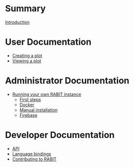 <!-- See https://rust-lang.github.io/mdBook/format/summary.html to learn how to structure the TOC. -->
<!-- Entries that have no links will appear as greyed out on the output. -->

# Summary

[Introduction](./intro.md)

# User Documentation

- [Creating a plot](./user-guide/create-plot.md)
- [Viewing a plot]()


# Administrator Documentation

- [Running your own RABIT instance](./admin-guide/running-your-own-instance.md)
  - [First steps](./admin-guide/first-steps.md)
  - [Docker](./admin-guide/docker.md)
  - [Manual installation](./admin-guide/manual-install.md)
  - [Firebase](./admin-guide/firebase.md)

# Developer Documentation

- [API]()
- [Language bindings]()
- [Contributing to RABIT]()

